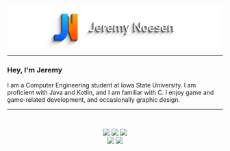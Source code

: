 <div align="center">

![Banner](Banner.png)

</div>

---

### Hey, I'm Jeremy
I am a Computer Engineering student at Iowa State University. I am proficient with Java and Kotlin, and I am familiar with C. I enjoy game and game-related development, and occasionally graphic design.

---

<div align="center">

  <br>
  
  [<img src="https://img.shields.io/static/v1?label=&message=Discord&color=0066ff&style=for-the-badge&logo=discord&logoColor=ffffff" />][discord]
  [<img src="https://img.shields.io/static/v1?label=&message=Twitter&color=0077ff&style=for-the-badge&logo=twitter&logoColor=ffffff" />][twitter]
  [<img src="https://img.shields.io/static/v1?label=&message=Email&color=0088ff&style=for-the-badge&logo=gmail&logoColor=ffffff" />][email]
  <br/>
  [<img src="https://img.shields.io/static/v1?label=&message=Sponsor&color=ee5500&style=for-the-badge&logo=github&logoColor=ffffff" />][github]
  [<img src="https://img.shields.io/static/v1?label=&message=Donate&color=ee6600&style=for-the-badge&logo=paypal&logoColor=ffffff" />][paypal]

</div>

[discord]: https://discordapp.com/users/393939920177070100/
[twitter]: https://twitter.com/Jeremaster101
[email]: mailto:jeremynoesen@hotmail.com
[github]: https://github.com/sponsors/jeremynoesen
[paypal]: https://paypal.me/jeremynoesen
